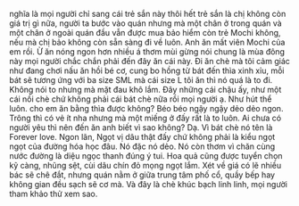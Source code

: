 nghĩa là mọi người chỉ sang cái trẻ sắn này thôi hết trẻ sắn là chị không còn giá trị gì nữa, người ta bước vào quán nhưng mà một chân ở trong quán và một chân ở ngoài quán đầu vẫn được mua bảo hiểm còn trẻ Mochi không, nếu mà chị bảo không còn sẵn sàng đi về luôn. Anh ăn mất viên Mochi của em rồi. Ừ ăn nóng ngon hơn nhiều á thơm mùi gừng nói chung là mùa đông này mọi người chắc chắn phải đến đây ăn cái này. Đi ăn chè mà tôi cảm giác như đang chơi nấu ăn hồi bé cơ, cung bo hồng từ bát đến thìa xinh xỉu, mỗi bát sẽ tương ứng với ba size SML mà cái size L tôi ăn thì nó quá là to đi. Không nói to nhưng mà mặt đau khô lắm. Đây những cái chậu ấy, như một cái nồi chè chứ không phải cái bát chè nữa rồi mọi người ạ. Như hút thể luôn. cho em ăn bằng thìa được không? Béo béo ngậy ngậy dẻo dẻo ngon. Trông thì có vẻ ít nha nhưng mà một miếng ở đấy rất là to luôn. Ai chưa có người yêu thì nên đến ăn anh biết vì sao không? Dạ. Vì bát chè nó tên là Forever love. Ngon lãn, Ngọt vị dâu thật đấy chứ không phải là kiểu ngọt ngọt của đường hóa học đâu. Nó đặc nó dẻo. Nó còn thơm vì chăn cùng nước đường là diệu ngọc thanh đúng ý tui. Hoa quả cũng được tuyển chọn kỹ càng, nhũng sệt, cùi dâu chín đỏ mọng ngọt lắm. Xét về giá có lẽ nhiều bác sẽ chê đắt, nhưng quán nằm ở giữa trung tâm phố cổ, quầy bếp hay không gian đều sạch sẽ cơ mà. Và đây là chè khúc bạch linh linh, mọi người tham khảo thử xem sao.
